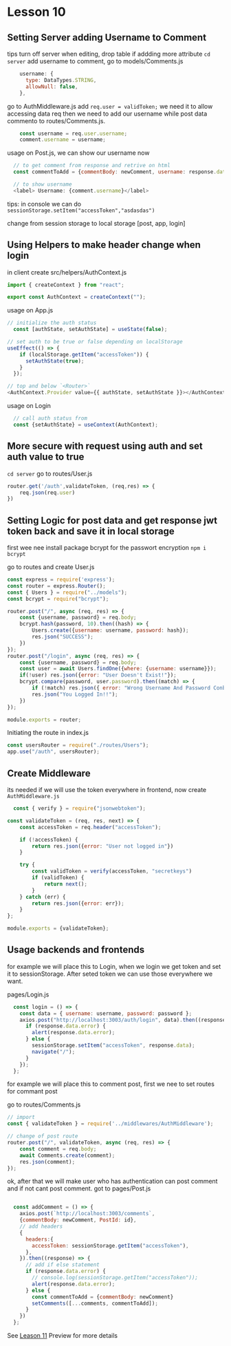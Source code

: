# Lesson 10

## Setting Server adding Username to Comment

tips turn off server when editing, drop table if addding more attribute
`cd server`
add username to comment, go to models/Comments.js

```javascript
    username: {
      type: DataTypes.STRING,
      allowNull: false,
    },
```

go to AuthMiddleware.js add `req.user = validToken;` we need it to allow accessing data req
then we need to add our username while post data commento to routes/Comments.js.

```javascript
    const username = req.user.username;
    comment.username = username;
```

usage
on Post.js, we can show our username now

```javascript
  // to get comment from response and retrive on html
  const commentToAdd = {commentBody: newComment, username: response.data.username,}

  // to show username
  <label> Username: {comment.username}</label>
```

tips: in console we can do `sessionStorage.setItem("accessToken","asdasdas")`

change from session storage to local storage [post, app, login]

## Using Helpers to make header change when login

in client create src/helpers/AuthContext.js

```javascript
import { createContext } from "react";

export const AuthContext = createContext("");
```

usage on App.js

```javascript
// initialize the auth status
  const [authState, setAuthState] = useState(false);

// set auth to be true or false depending on localStorage
useEffect(() => {
    if (localStorage.getItem("accessToken")) {
      setAuthState(true);
    }
  });

// top and below `<Router>`
<AuthContext.Provider value={{ authState, setAuthState }}></AuthContext.Provider>
```

usage on Login

```javascript
  // call auth status from 
  const {setAuthState} = useContext(AuthContext);
```

## More secure with request using auth and set auth value to true

`cd server`
go to routes/User.js

```javascript
router.get('/auth',validateToken, (req,res) => {
    req.json(req.user)
})
```

## Setting Logic for post data and get response jwt token back and save it in local storage

first wee nee install package bcrypt for the passwort encryption
`npm i bcrypt`

go to routes and create User.js

```javascript
const express = require('express');
const router = express.Router();
const { Users } = require("../models");
const bcrypt = require("bcrypt");

router.post("/", async (req, res) => {
    const {username, password} = req.body;
    bcrypt.hash(password, 10).then((hash) => {
        Users.create({username: username, password: hash});
        res.json("SUCCESS");
    })
});
router.post("/login", async (req, res) => {
    const {username, password} = req.body;
    const user = await Users.findOne({where: {username: username}});
    if(!user) res.json({error: "User Doesn't Exist!"});
    bcrypt.compare(password, user.password).then((match) => {
        if (!match) res.json({ error: "Wrong Username And Password Conbination"});
        res.json("You Logged In!!");
    })
});

module.exports = router;
```

Initiating the route in index.js

```javascript
const usersRouter = require("./routes/Users");
app.use("/auth", usersRouter);
```

## Create Middleware

its needed if we will use the token everywhere in frontend, now create `AuthMiddleware.js`

```javascript
  const { verify } = require("jsonwebtoken");

const validateToken = (req, res, next) => {
    const accessToken = req.header("accessToken");

    if (!accessToken) {
        return res.json({error: "User not logged in"})
    }

    try {
        const validToken = verify(accessToken, "secretkeys")
        if (validToken) {
            return next();
        }
    } catch (err) {
        return res.json({error: err});
    }
};

module.exports = {validateToken};
```

## Usage backends and frontends

for example we will place this to Login, when we login we get token and set it to sessionStorage.
After seted token we can use those everywhere we want.

pages/Login.js

```javascript
  const login = () => {
    const data = { username: username, password: password };
    axios.post("http://localhost:3003/auth/login", data).then((response) => {
      if (response.data.error) {
        alert(response.data.error);
      } else {
        sessionStorage.setItem("accessToken", response.data);
        navigate("/");
      }
    });
  };
```

for example we will place this to comment post, first we nee to set routes for commant post

go to routes/Comments.js

```javascript
// import
const { validateToken } = require('../middlewares/AuthMiddleware');

// change of post route
router.post("/", validateToken, async (req, res) => {
    const comment = req.body;
    await Comments.create(comment);
    res.json(comment);
});
```
ok, after that we will make user who has authentication can post comment and if not cant post comment.
got to pages/Post.js

```javascript

  const addComment = () => {
    axios.post(`http://localhost:3003/comments`,
    {commentBody: newComment, PostId: id},
    // add headers
    {
      headers:{
        accessToken: sessionStorage.getItem("accessToken"),
      },
    }).then((response) => {
      // add if else statement
      if (response.data.error) {
        // console.log(sessionStorage.getItem("accessToken"));
        alert(response.data.error);
      } else {
        const commentToAdd = {commentBody: newComment}
        setComments([...comments, commentToAdd]);
      }
    })
  };
```

See [Leason 11](https://lesson2.com) Preview for more details
